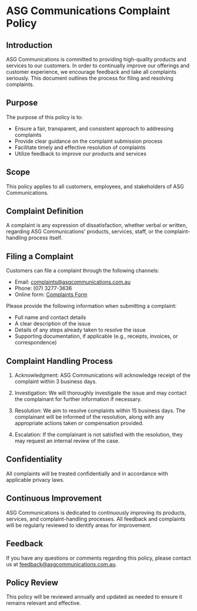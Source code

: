 # ASG Communications Complaint Policy

## Introduction

ASG Communications is committed to providing high-quality products and services to our customers. In order to continually improve our offerings and customer experience, we encourage feedback and take all complaints seriously. This document outlines the process for filing and resolving complaints.

## Purpose

The purpose of this policy is to:

* Ensure a fair, transparent, and consistent approach to addressing complaints
* Provide clear guidance on the complaint submission process
* Facilitate timely and effective resolution of complaints
* Utilize feedback to improve our products and services

## Scope

This policy applies to all customers, employees, and stakeholders of ASG Communications.

## Complaint Definition

A complaint is any expression of dissatisfaction, whether verbal or written, regarding ASG Communications' products, services, staff, or the complaint-handling process itself.

## Filing a Complaint

Customers can file a complaint through the following channels:

* Email: [complaints@asgcommunications.com.au](mailto:complaints@asgcommunications.com.au)
* Phone: (07) 3277-3636
* Online form: [Complaints Form](https://asgcommunications.com.au/complaints)
    

Please provide the following information when submitting a complaint:

* Full name and contact details
* A clear description of the issue
* Details of any steps already taken to resolve the issue
* Supporting documentation, if applicable (e.g., receipts, invoices, or correspondence)

## Complaint Handling Process

1. Acknowledgment: ASG Communications will acknowledge receipt of the complaint within 3 business days.

2. Investigation: We will thoroughly investigate the issue and may contact the complainant for further information if necessary.

3. Resolution: We aim to resolve complaints within 15 business days. The complainant will be informed of the resolution, along with any appropriate actions taken or compensation provided.

4. Escalation: If the complainant is not satisfied with the resolution, they may request an internal review of the case.

## Confidentiality

All complaints will be treated confidentially and in accordance with applicable privacy laws.

## Continuous Improvement

ASG Communications is dedicated to continuously improving its products, services, and complaint-handling processes. All feedback and complaints will be regularly reviewed to identify areas for improvement.

## Feedback

If you have any questions or comments regarding this policy, please contact us at [feedback@asgcommunications.com.au](mailto:feedback@asgcommunications.com.au).

## Policy Review

This policy will be reviewed annually and updated as needed to ensure it remains relevant and effective.
